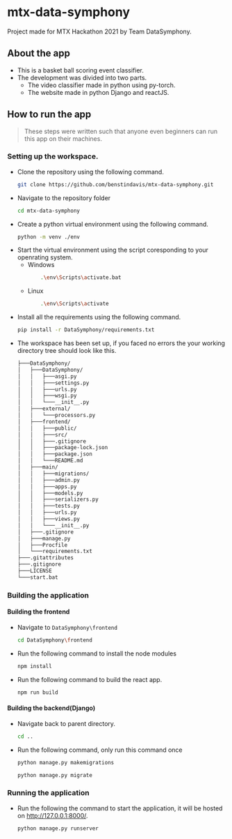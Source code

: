 # mtx-data-symphony

Project made for MTX Hackathon 2021 by Team DataSymphony.

## About the app

- This is a basket ball scoring event classifier.
- The development was divided into two parts.
  - The video classifier made in python using py-torch.
  - The website made in python Django and reactJS.

## How to run the app

> These steps were written such that anyone even beginners can run this app on their machines.

### Setting up the workspace.

- Clone the repository using the following command.
  ```bash
  git clone https://github.com/benstindavis/mtx-data-symphony.git
  ```
- Navigate to the repository folder
  ```bash
  cd mtx-data-symphony
  ```
- Create a python virtual environment using the following command.
  ```bash
  python -m venv ./env
  ```
- Start the virtual environment using the script coresponding to your openrating system.
  - Windows
    ```bash
        .\env\Scripts\activate.bat
    ```
  - Linux
    ```bash
        .\env\Scripts\activate
    ```
- Install all the requirements using the following command.
  ```bash
  pip install -r DataSymphony/requirements.txt
  ```
- The workspace has been set up, if you faced no errors the your working directory tree should look like this.
  ```bash
  ├───DataSymphony/
  │   ├───DataSymphony/
  │   │   ├───asgi.py
  │   │   ├───settings.py
  │   │   ├───urls.py
  │   │   ├───wsgi.py
  │   │   └───__init__.py
  │   ├───external/
  │   │   └───processors.py
  │   ├───frontend/
  │   │   ├───public/
  │   │   ├───src/
  │   │   ├───.gitignore
  │   │   ├───package-lock.json
  │   │   ├───package.json
  │   │   └───README.md
  │   ├───main/
  │   │   ├───migrations/
  │   │   ├───admin.py
  │   │   ├───apps.py
  │   │   ├───models.py
  │   │   ├───serializers.py
  │   │   ├───tests.py
  │   │   ├───urls.py
  │   │   ├───views.py
  │   │   └───__init__.py
  │   ├───.gitignore
  │   ├───manage.py
  │   ├───Procfile
  │   └───requirements.txt
  ├───.gitattributes
  ├───.gitignore
  ├───LICENSE
  └───start.bat
  ```

### Building the application

#### Building the frontend

- Navigate to `DataSymphony\frontend`
  ```bash
  cd DataSymphony\frontend
  ```
- Run the following command to install the node modules
  ```bash
  npm install
  ```
- Run the following command to build the react app.
  ```bash
  npm run build
  ```

#### Building the backend(Django)

- Navigate back to parent directory.
  ```bash
  cd ..
  ```
- Run the following command, only run this command once

  ```bash
  python manage.py makemigrations
  ```

  ```bash
  python manage.py migrate
  ```

### Running the application

- Run the following the command to start the application, it will be hosted on http://127.0.0.1:8000/.
  ```bash
  python manage.py runserver
  ```
